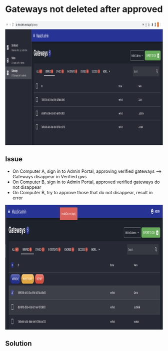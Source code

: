 # Gateways not deleted after approved

<p align="center">
    <img src="https://github.com/massbitprotocol/massbitroute_deployment/blob/minh-dev/issues/images/GW-NOT-DELETED-AFTER-APPROVED-1.png?raw=true" width=1000 height=400>
</p>

## Issue
- On Computer A, sign in to Admin Portal, approving verified gateways --> Gateways disappear in Verified gws
- On Computer B, sign in to Admin Portal, approved verified gateways do not disappear
- On Computer B, try to approve those that do not disappear, result in error

<p align="center">
    <img src="https://github.com/massbitprotocol/massbitroute_deployment/blob/minh-dev/issues/images/GW-NOT-DELETED-AFTER-APPROVED-2.png?raw=true" width=1000 height=400>
</p>

## Solution